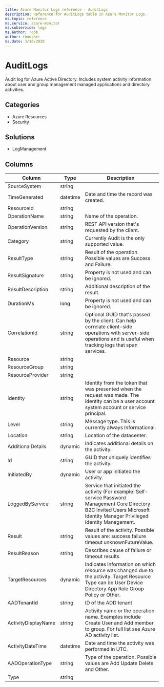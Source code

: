 ```yaml
---
title: Azure Monitor Logs reference - AuditLogs
description: Reference for AuditLogs table in Azure Monitor Logs.
ms.topic: reference
ms.service: azure-monitor
ms.subservice: logs
ms.author: robb
author: rboucher
ms.date: 3/16/2020
---
```


# AuditLogs

 Audit log for Azure Active Directory. Includes system activity information about user and group management managed applications and directory activities.

## Categories

- Azure Resources
- Security
## Solutions

- LogManagement




## Columns

|Column|Type|Description|
|---|---|---|
|SourceSystem|string||
|TimeGenerated|datetime|Date and time the record was created.|
|ResourceId|string||
|OperationName|string|Name of the operation.|
|OperationVersion|string|REST API version that's requested by the client.|
|Category|string|Currently Audit is the only supported value.|
|ResultType|string|Result of the operation. Possible values are Success and Failure.|
|ResultSignature|string|Property is not used and can be ignored.|
|ResultDescription|string|Additional description of the result.|
|DurationMs|long|Property is not used and can be ignored.|
|CorrelationId|string|Optional GUID that's passed by the client. Can help correlate client-side operations with server-side operations and is useful when tracking logs that span services.|
|Resource|string||
|ResourceGroup|string||
|ResourceProvider|string||
|Identity|string|Identity from the token that was presented when the request was made. The identity can be a user account system account or service principal.|
|Level|string|Message type. This is currently always Informational.|
|Location|string|Location of the datacenter.|
|AdditionalDetails|dynamic|Indicates additional details on the activity.|
|Id|string|GUID that uniquely identifies the activity.|
|InitiatedBy|dynamic|User or app initiated the activity.|
|LoggedByService|string|Service that initiated the activity (For example: Self-service Password Management Core Directory B2C Invited Users Microsoft Identity Manager Privileged Identity Management.|
|Result|string|Result of the activity. Possible values are: success failure timeout unknownFutureValue.|
|ResultReason|string|Describes cause of failure or timeout results.|
|TargetResources|dynamic|Indicates information on which resource was changed due to the activity. Target Resource Type can be User Device Directory App Role Group Policy or Other.|
|AADTenantId|string|ID of the ADD tenant|
|ActivityDisplayName|string|Activity name or the operation name. Examples include Create User and Add member to group. For full list see Azure AD activity list.|
|ActivityDateTime|datetime|Date and time the activity was performed in UTC.|
|AADOperationType|string|Type of the operation. Possible values are Add Update Delete and Other.|
|Type|string||
